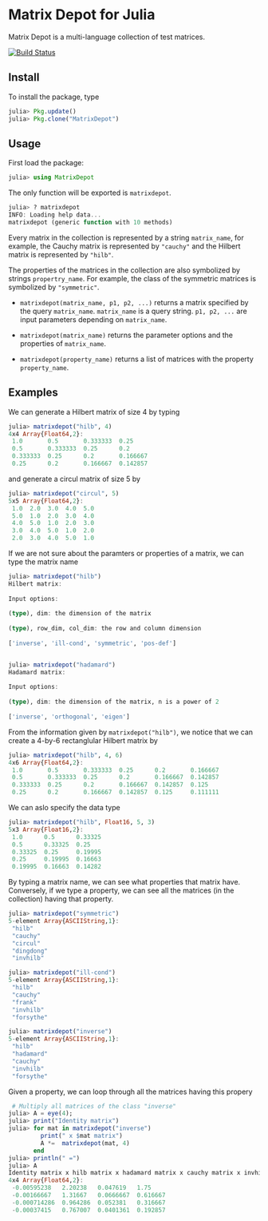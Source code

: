 # Matrix Depot for Julia

Matrix Depot is a multi-language collection of test matrices.

[![Build Status](https://travis-ci.org/weijianzhang/MatrixDepot.jl.svg?branch=master)](https://travis-ci.org/weijianzhang/MatrixDepot.jl)

## Install

To install the package, type

```julia
julia> Pkg.update()
julia> Pkg.clone("MatrixDepot")
```

## Usage

First load the package:

```julia
julia> using MatrixDepot
```

The only function will be exported is `matrixdepot`.

```julia
julia> ? matrixdepot
INFO: Loading help data...
matrixdepot (generic function with 10 methods)
```

Every matrix in the collection is represented by a string `matrix_name`, for
example, the Cauchy matrix is represented by `"cauchy"` and the Hilbert matrix
is represented by `"hilb"`.

The properties of the matrices in the collection are also symbolized by strings
`propertry_name`. For example, the class of the symmetric matrices is symbolized
by `"symmetric"`.

* `matrixdepot(matrix_name, p1, p2, ...)` returns a matrix specified by the
query `matrix_name`. `matrix_name` is a query string. `p1, p2, ...` are input
parameters depending on `matrix_name`.

* `matrixdepot(matrix_name)` returns the parameter options and the properties of
`matrix_name`.

* `matrixdepot(property_name)` returns a list of matrices with the property
`property_name`.

## Examples

We can generate a Hilbert matrix of size 4 by typing

```julia
julia> matrixdepot("hilb", 4)
4x4 Array{Float64,2}:
 1.0       0.5       0.333333  0.25    
 0.5       0.333333  0.25      0.2     
 0.333333  0.25      0.2       0.166667
 0.25      0.2       0.166667  0.142857
```

and generate a circul matrix of size 5 by

```julia
julia> matrixdepot("circul", 5)
5x5 Array{Float64,2}:
 1.0  2.0  3.0  4.0  5.0
 5.0  1.0  2.0  3.0  4.0
 4.0  5.0  1.0  2.0  3.0
 3.0  4.0  5.0  1.0  2.0
 2.0  3.0  4.0  5.0  1.0
```

If we are not sure about the paramters or properties of a matrix, we can type
the matrix name

```julia
julia> matrixdepot("hilb")
Hilbert matrix: 
                  
Input options: 
                  
(type), dim: the dimension of the matrix
                  
(type), row_dim, col_dim: the row and column dimension 
                  
['inverse', 'ill-cond', 'symmetric', 'pos-def']


julia> matrixdepot("hadamard")
Hadamard matrix: 
                  
Input options: 
                  
(type), dim: the dimension of the matrix, n is a power of 2 
                  
['inverse', 'orthogonal', 'eigen']
```

From the information given by `matrixdepot("hilb")`, we notice that we
can create a 4-by-6 rectanglular Hilbert matrix by

```julia
julia> matrixdepot("hilb", 4, 6)
4x6 Array{Float64,2}:
 1.0       0.5       0.333333  0.25      0.2       0.166667
 0.5       0.333333  0.25      0.2       0.166667  0.142857
 0.333333  0.25      0.2       0.166667  0.142857  0.125   
 0.25      0.2       0.166667  0.142857  0.125     0.111111
```

We can aslo specify the data type

```julia
julia> matrixdepot("hilb", Float16, 5, 3)
5x3 Array{Float16,2}:
 1.0      0.5      0.33325
 0.5      0.33325  0.25   
 0.33325  0.25     0.19995
 0.25     0.19995  0.16663
 0.19995  0.16663  0.14282
```

By typing a matrix name, we can see what properties that matrix have.
Conversely, if we type a property, we can see all the matrices (in the
collection) having that property.

```julia
julia> matrixdepot("symmetric")
5-element Array{ASCIIString,1}:
 "hilb"  
 "cauchy"
 "circul"
 "dingdong"
 "invhilb"

julia> matrixdepot("ill-cond")
5-element Array{ASCIIString,1}:
 "hilb"  
 "cauchy"
 "frank"
 "invhilb"
 "forsythe"

julia> matrixdepot("inverse")
5-element Array{ASCIIString,1}:
 "hilb"    
 "hadamard"
 "cauchy"
 "invhilb"
 "forsythe"
```  

Given a property, we can loop through all the matrices having this propery

```julia
 # Multiply all matrices of the class "inverse"
julia> A = eye(4);
julia> print("Identity matrix")
julia> for mat in matrixdepot("inverse")
         print(" x $mat matrix")
         A *=  matrixdepot(mat, 4)    
       end
julia> println(" =")
julia> A    
Identity matrix x hilb matrix x hadamard matrix x cauchy matrix x invhilb matrix =
4x4 Array{Float64,2}:
 -0.00595238   2.20238   0.047619   1.75    
 -0.00166667   1.31667   0.0666667  0.616667
 -0.000714286  0.964286  0.052381   0.316667
 -0.00037415   0.767007  0.0401361  0.192857
```

